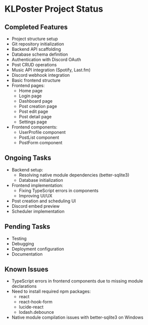 # KLPoster Project Status

## Completed Features

- Project structure setup
- Git repository initialization
- Backend API scaffolding
- Database schema definition
- Authentication with Discord OAuth
- Post CRUD operations
- Music API integration (Spotify, Last.fm)
- Discord webhook integration
- Basic frontend structure
- Frontend pages:
  - Home page
  - Login page
  - Dashboard page
  - Post creation page
  - Post edit page
  - Post detail page
  - Settings page
- Frontend components:
  - UserProfile component
  - PostList component
  - PostForm component

## Ongoing Tasks

- Backend setup:
  - Resolving native module dependencies (better-sqlite3)
  - Database initialization
- Frontend implementation:
  - Fixing TypeScript errors in components
  - Improving UI/UX
- Post creation and scheduling UI
- Discord embed preview
- Scheduler implementation

## Pending Tasks

- Testing
- Debugging
- Deployment configuration
- Documentation

## Known Issues

- TypeScript errors in frontend components due to missing module declarations
- Need to install required npm packages:
  - react
  - react-hook-form
  - lucide-react
  - lodash.debounce
- Native module compilation issues with better-sqlite3 on Windows

